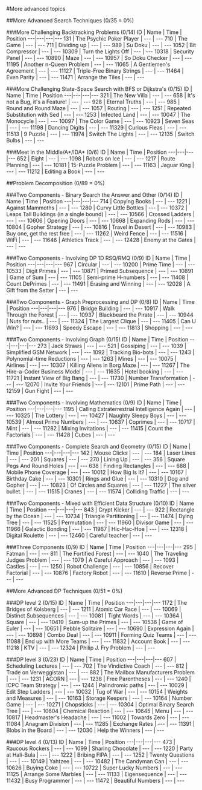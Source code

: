 #More advanced topics

##More Advanced Search Techniques (0/35 = 0%)

###More Challenging Backtracking Problems (0/14)
ID | Name | Time | Position
---|---|---|---
131 | The Psychic Poker Player | --- | ---
710 | The Game | --- | ---
711 | Dividing up | --- | ---
989 | Su Doku | --- | ---
1052 | Bit Compressor | --- | ---
10309 | Turn the Lights Off | --- | ---
10318 | Security Panel | --- | ---
10890 | Maze | --- | ---
10957 | So Doku Checker | --- | ---
11195 | Another n-Queen Problem | --- | ---
11065 | A Gentlemen's Agreement | --- | ---
11127 | Triple-Free Binary Strings | --- | ---
11464 | Even Parity | --- | ---
11471 | Arrange the Tiles | --- | ---

###More Challenging State-Space Search with BFS or Dijkstra's (0/15)
ID | Name | Time | Position
---|---|---|---
321 | The New Villa | --- | ---
658 | It's not a Bug, it's a Feature! | --- | ---
928 | Eternal Truths | --- | ---
985 | Round and Round Maze | --- | ---
1057 | Routing | --- | ---
1251 | Repeated Substitution with Sed | --- | ---
1253 | Infected Land | --- | ---
10047 | The Monocycle | --- | ---
10097 | The Color Game | --- | ---
10923 | Seven Seas | --- | ---
11198 | Dancing Digits | --- | ---
11329 | Curious Fleas | --- | ---
11513 | 9 Puzzle | --- | ---
11974 | Switch The Lights | --- | ---
12135 | Switch Bulbs | --- | ---

###Meet in the Middle/A*/IDA* (0/6)
ID | Name | Time | Position
---|---|---|---
652 | Eight | --- | ---
1098 | Robots on Ice | --- | ---
1217 | Route Planning | --- | ---
10181 | 15-Puzzle Problem | --- | ---
11163 | Jaguar King | --- | ---
11212 | Editing a Book | --- | ---

##Problem Decomposition (0/89 = 0%)

###Two Components - Binary Search the Answer and Other (0/14)
ID | Name | Time | Position
---|---|---|---
714 | Copying Books | --- | ---
1221 | Against Mammoths | --- | ---
1280 | Curvy Little Bottles | --- | ---
10372 | Leaps Tall Buildings (in a single bound) | --- | ---
10566 | Crossed Ladders | --- | ---
10606 | Opening Doors | --- | ---
10668 | Expanding Rods | --- | ---
10804 | Gopher Strategy | --- | ---
10816 | Travel in Desert | --- | ---
10983 | Buy one, get the rest free | --- | ---
11262 | Weird Fence | --- | ---
11516 | WiFi | --- | ---
11646 | Athletics Track | --- | ---
12428 | Enemy at the Gates | --- | ---

###Two Components - Involving DP 1D RSQ/RMQ (0/9)
ID | Name | Time | Position
---|---|---|---
967 | Circular | --- | ---
10200 | Prime Time | --- | ---
10533 | Digit Primes | --- | ---
10871 | Primed Subsequence | --- | ---
10891 | Game of Sum | --- | ---
11105 | Semi-prime H-numbers | --- | ---
11408 | Count DePrimes | --- | ---
11491 | Erasing and Winning | --- | ---
12028 | A Gift from the Setter | --- | ---

###Two Components - Graph Preprocessing and DP (0/8)
ID | Name | Time | Position
---|---|---|---
976 | Bridge Building | --- | ---
10917 | Walk Through the Forest | --- | ---
10937 | Blackbeard the Pirate | --- | ---
10944 | Nuts for nuts.. | --- | ---
11324 | The Largest Clique | --- | ---
11405 | Can U Win? | --- | ---
11693 | Speedy Escape | --- | ---
11813 | Shopping | --- | ---

###Two Components - Involving Graph (0/15)
ID | Name | Time | Position
---|---|---|---
273 | Jack Straws | --- | ---
521 | Gossiping | --- | ---
1039 | Simplified GSM Network | --- | ---
1092 | Tracking Bio-bots | --- | ---
1243 | Polynomial-time Reductions | --- | ---
1263 | Mines | --- | ---
10075 | Airlines | --- | ---
10307 | Killing Aliens in Borg Maze | --- | ---
11267 | The Hire-a-Coder Business Model | --- | ---
11635 | Hotel booking | --- | ---
11721 | Instant View of Big Bang | --- | ---
11730 | Number Transformation | --- | ---
12070 | Invite Your Friends | --- | ---
12101 | Prime Path | --- | ---
12159 | Gun Fight | --- | ---

###Two Components - Involving Mathematics (0/9)
ID | Name | Time | Position
---|---|---|---
1195 | Calling Extraterrestrial Intelligence Again | --- | ---
10325 | The Lottery | --- | ---
10427 | Naughty Sleepy Boys | --- | ---
10539 | Almost Prime Numbers | --- | ---
10637 | Coprimes | --- | ---
10717 | Mint | --- | ---
11282 | Mixing Invitations | --- | ---
11415 | Count the Factorials | --- | ---
11428 | Cubes | --- | ---

###Two Components - Complete Search and Geometry (0/15)
ID | Name | Time | Position
---|---|---|---
142 | Mouse Clicks | --- | ---
184 | Laser Lines | --- | ---
201 | Squares | --- | ---
270 | Lining Up | --- | ---
356 | Square Pegs And Round Holes | --- | ---
638 | Finding Rectangles | --- | ---
688 | Mobile Phone Coverage | --- | ---
10012 | How Big Is It? | --- | ---
10167 | Birthday Cake | --- | ---
10301 | Rings and Glue | --- | ---
10310 | Dog and Gopher | --- | ---
10823 | Of Circles and Squares | --- | ---
11227 | The silver bullet. | --- | ---
11515 | Cranes | --- | ---
11574 | Colliding Traffic | --- | ---

###Two Components - Mixed with Efficient Data Structure (0/10)
ID | Name | Time | Position
---|---|---|---
843 | Crypt Kicker | --- | ---
922 | Rectangle by the Ocean | --- | ---
10734 | Triangle Partitioning | --- | ---
11474 | Dying Tree | --- | ---
11525 | Permutation | --- | ---
11960 | Divisor Game | --- | ---
11966 | Galactic Bonding | --- | ---
11967 | Hic-Hac-Hoe | --- | ---
12318 | Digital Roulette | --- | ---
12460 | Careful teacher | --- | ---

###Three Components (0/9)
ID | Name | Time | Position
---|---|---|---
295 | Fatman | --- | ---
811 | The Fortified Forest | --- | ---
1040 | The Traveling Judges Problem | --- | ---
1079 | A Careful Approach | --- | ---
1093 | Castles | --- | ---
1250 | Robot Challenge | --- | ---
10856 | Recover Factorial | --- | ---
10876 | Factory Robot | --- | ---
11610 | Reverse Prime | --- | ---

##More Advanced DP Techniques (0/51 = 0%)

###DP level 2 (0/15)
ID | Name | Time | Position
---|---|---|---
1172 | The Bridges of Kolsberg | --- | ---
1211 | Atomic Car Race | --- | ---
10069 | Distinct Subsequences | --- | ---
10081 | Tight Words | --- | ---
10364 | Square | --- | ---
10419 | Sum-up the Primes | --- | ---
10536 | Game of Euler | --- | ---
10651 | Pebble Solitaire | --- | ---
10690 | Expression Again | --- | ---
10898 | Combo Deal | --- | ---
10911 | Forming Quiz Teams | --- | ---
11088 | End up with More Teams | --- | ---
11832 | Account Book | --- | ---
11218 | KTV | --- | ---
12324 | Philip J. Fry Problem | --- | ---

###DP level 3 (0/23)
ID | Name | Time | Position
---|---|---|---
607 | Scheduling Lectures | --- | ---
702 | The Vindictive Coach | --- | ---
812 | Trade on Verweggistan | --- | ---
882 | The Mailbox Manufacturers Problem | --- | ---
1231 | ACORN | --- | ---
1238 | Free Parentheses | --- | ---
1240 | ICPC Team Strategy | --- | ---
1244 | Palindromic paths | --- | ---
10029 | Edit Step Ladders | --- | ---
10032 | Tug of War | --- | ---
10154 | Weights and Measures | --- | ---
10163 | Storage Keepers | --- | ---
10164 | Number Game | --- | ---
10271 | Chopsticks | --- | ---
10304 | Optimal Binary Search Tree | --- | ---
10604 | Chemical Reaction | --- | ---
10645 | Menu | --- | ---
10817 | Headmaster's Headache | --- | ---
11002 | Towards Zero | --- | ---
11084 | Anagram Division | --- | ---
11285 | Exchange Rates | --- | ---
11391 | Blobs in the Board | --- | ---
12030 | Help the Winners | --- | ---

###DP level 4 (0/13)
ID | Name | Time | Position
---|---|---|---
473 | Raucous Rockers | --- | ---
1099 | Sharing Chocolate | --- | ---
1220 | Party at Hali-Bula | --- | ---
1222 | Bribing FIPA | --- | ---
1252 | Twenty Questions | --- | ---
10149 | Yahtzee | --- | ---
10482 | The Candyman Can | --- | ---
10626 | Buying Coke | --- | ---
10722 | Super Lucky Numbers | --- | ---
11125 | Arrange Some Marbles | --- | ---
11133 | Eigensequence | --- | ---
11432 | Busy Programmer | --- | ---
11472 | Beautiful Numbers | --- | ---
